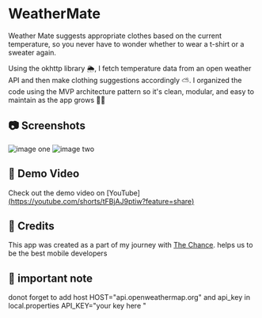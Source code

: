 # WeatherMate
Weather Mate suggests appropriate clothes based on the current temperature, so you never have to wonder whether to wear a t-shirt or a sweater again.

Using the okhttp library 🌦, I fetch temperature data from an open weather API and then make clothing suggestions accordingly ⛅. 
I organized the code using the MVP architecture pattern so it's clean, modular, and easy to maintain as the app grows 👔😎

## 📷 Screenshots
![image one ](https://github.com/abuhussien28/fixTelegramTask/assets/96633008/00804fc3-9ee7-472d-be39-95a53c1e6016)
![image two](https://github.com/abuhussien28/fixTelegramTask/assets/96633008/b6b24005-defd-4fab-bc3f-a5930ec60024)

## 🎥 Demo Video

Check out the demo video on [YouTube][(https://youtube.com/shorts/tFBjAJ9ptiw?feature=share)](https://youtube.com/shorts/NpHtRzzxyMA?feature=share)



## 🙏 Credits
This app was created as a part of my journey with [The Chance](https://github.com/TheChance101).
helps us to  be the best mobile developers

## 🔔 important note 
donot forget to add host
HOST="api.openweathermap.org"
 and api_key in local.properties
API_KEY="your key here "
